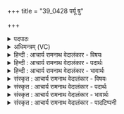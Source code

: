 +++
title = "39_0428 पर्यू षु"

+++
<details><summary>पदपाठः</summary>

प꣡रि꣢꣯। उ꣣। सु꣢। प्र। ध꣣न्व। वा꣡ज꣢꣯सातये। वा꣡ज꣢꣯। सा꣣तये। प꣡रि꣢꣯। वृ꣣त्रा꣡णि꣢। स꣣क्ष꣡णिः꣢। स꣣। क्ष꣡णिः꣢꣯। द्वि꣣षः꣢। त꣣र꣡ध्यै꣢। ऋ꣣णयाः꣢। ऋ꣣ण। याः꣢। नः꣢। ईरसे। ४२८।
</details>

<details><summary>अधिमन्त्रम् (VC)</summary>

- पवमानः सोमः
- ऋण0त्रसदस्यू
- त्रिपदा अनुष्टुप्पिपीलिकामध्या
- गान्धारः
- ऐन्द्रं काण्डम्
</details>

<details><summary>हिन्दी : आचार्य रामनाथ वेदालंकार - विषयः</summary>

अगले मन्त्र में अपने अन्तरात्मा और वीरपुरुष को वीरकर्म करने के लिए प्रोत्साहित किया गया है।
</details>

<details><summary>हिन्दी : आचार्य रामनाथ वेदालंकार - पदार्थः</summary>

पदार्थान्वय -  हे वीररसमय मेरे अन्तरात्मन् अथवा वीर पुरुष ! तू (वाजसातये) संग्राम के लिए अर्थात् शत्रुओं के साथ युद्ध करने के लिए (उ सु) भली-भाँति (परि प्र धन्व) चारों ओर प्रयाण कर, (सक्षणिः) हिंसक होकर तू (वृत्राणि) आच्छादक पापों पर (परि) चारों ओर से आक्रमण कर। (ऋणयाः) ऋणों को चुकानेवाला होकर तू (द्विषः) लोभ आदि द्वेषियों को (तरध्यै) पार करने के लिए (नः) हमें (ईरसे) प्रेरित कर ॥२॥
</details>

<details><summary>हिन्दी : आचार्य रामनाथ वेदालंकार - भावार्थः</summary>

भावार्थ -  मनुष्यों को चाहिए कि लोभवृत्तियों को छोड़कर ऋण समय पर चुकायें और वीरता-पूर्वक शत्रुओं को पराजित करें ॥२॥
</details>

<details><summary>संस्कृत : आचार्य रामनाथ वेदालंकार - विषयः</summary>

अथ स्वान्तरात्मा वीरपुरुषश्च वीरकर्मकरणाय प्रोत्साह्यते।
</details>

<details><summary>संस्कृत : आचार्य रामनाथ वेदालंकार - पदार्थः</summary>

पदार्थान्वय -  हे (सोम) मदीय अन्तरात्मन् वीरपुरुष वा ! त्वम् (वाजसातये२) संग्रामाय, शत्रुभिः सह योद्धुमित्यर्थः। वाजसातिरिति संग्रामनाम। निघं० २।१७। वाजानां बलानां धनानां वा सातिः प्राप्तिर्यस्मिन् स वाजसातिः संग्रामः। बहुव्रीहौ पूर्वपदप्रकृतिस्वरः। (उ सु) सम्यक् (परि प्र धन्व) परि प्रयाहि, परितः प्रयाणं कुरु। (सक्षणिः३) क्षणिः हिंसा क्षणोतेः, तया सहितः सक्षणिः, हिंसकः त्वम् (वृत्राणि) आवरकाणि पापानि (परि) परिधन्व सर्वतः आक्रमस्व। (ऋणयाः४) ऋणानां यापयिता त्वम्। ऋणोपपदात् ण्यर्थगर्भात् या धातोः, क्विपि रूपम्। (द्विषः) लोभादीन् द्वेष्टॄन् (तरध्यै) तर्तुम्। तरतेः ‘तुमर्थे सेसेनसे अ० ३।४।९’ इति अध्यै प्रत्ययः। (नः) अस्मान् (ईरसे) प्रेरय। ईर गतौ कम्पने च धातोर्लेटि अडागमे रूपम् ॥२॥
</details>

<details><summary>संस्कृत : आचार्य रामनाथ वेदालंकार - भावार्थः</summary>

भावार्थ -  मनुष्यैर्लोभवृत्तिं परित्यज्य ऋणानि समये प्रतियातनीयानि वीरतया शत्रवश्च पराजेतव्याः ॥२॥
</details>

<details><summary>संस्कृत : आचार्य रामनाथ वेदालंकार - पादटिप्पनी</summary>

टिप्पनी -   १. ऋ० ९।११०।१ ‘ईरसे’ इत्यत्र ‘ईयसे’ इति पाठः। साम० १३६४। २. वाजसातये अस्मभ्यमन्नदानायैव परिप्रधन्व परितः प्रगच्छ। यद्वा अन्नलाभाय संग्रामं संग्रामं प्रगच्छ—इति सा०। ३. अभिभावुकः—इति भ०। सहनशीलः—इति सा०। षहतेरभिभवार्थात् तद्व्युत्पत्तिस्तयोरभिमता। अस्माभिस्तु ‘सक्षणिः’ इति पदकारमनुसृत्य व्याख्यातम्। ४. यत्तु सत्यव्रतसामश्रमिण आहुः ‘‘ऋणया’ इति तु ‘सुपां सुलुगित्यादिना’ सुपोऽयाचि साधितुं बहु सुकरं यथा कौमुद्यां दर्शितं च स्वप्नयेति’’, तन्न सङ्गच्छते, पदपाठे ‘ऋणयाः’ इति सविसर्गस्य दर्शनात्।
</details>